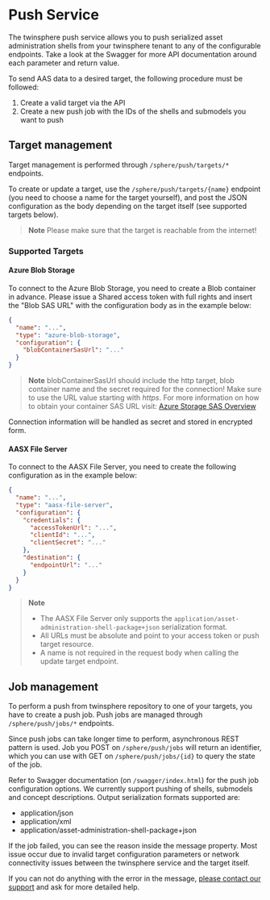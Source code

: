 # Push Service

The twinsphere push service allows you to push serialized asset administration shells
from your twinsphere tenant to any of the configurable endpoints.
Take a look at the Swagger for more API documentation around each parameter and return value.

To send AAS data to a desired target, the following procedure must be followed:

1. Create a valid target via the API
2. Create a new push job with the IDs of the shells and submodels you want to push

## Target management

Target management is performed through `/sphere/push/targets/*` endpoints.

To create or update a target, use the `/sphere/push/targets/{name}` endpoint
(you need to choose a name for the target yourself), and post the JSON configuration
as the body depending on the target itself (see supported targets below).

> **Note**
> Please make sure that the target is reachable from the internet!

### Supported Targets

#### Azure Blob Storage

To connect to the Azure Blob Storage, you need to create a Blob container in advance.
Please issue a Shared access token with full rights and insert the "Blob SAS URL" with
the configuration body as in the example below:

```json
{
  "name": "...",
  "type": "azure-blob-storage",
  "configuration": {
    "blobContainerSasUrl": "..."
  }
}
```

> **Note**
> blobContainerSasUrl should include the http target, blob container name and the secret
> required for the connection! Make sure to use the URL value starting with *https*.
> For more information on how to obtain your container SAS URL
> visit: [Azure Storage SAS Overview](https://learn.microsoft.com/en-us/azure/storage/common/storage-sas-overview)

Connection information will be handled as secret and stored in encrypted form.

#### AASX File Server

To connect to the AASX File Server, you need to create the following configuration as in the example below:

```json
{
  "name": "...",
  "type": "aasx-file-server",
  "configuration": {
    "credentials": {
      "accessTokenUrl": "...",
      "clientId": "...",
      "clientSecret": "..."
    },
    "destination": {
      "endpointUrl": "..."
    }
  }
}
```

> **Note**
>
> - The AASX File Server only supports the `application/asset-administration-shell-package+json` serialization format.
> - All URLs must be absolute and point to your access token or push target resource.
> - A name is not required in the request body when calling the update target endpoint.

## Job management

To perform a push from twinsphere repository to one of your targets, you have to create a push job.
Push jobs are managed through `/sphere/push/jobs/*` endpoints.

Since push jobs can take longer time to perform, asynchronous REST pattern is used.
Job you POST on `/sphere/push/jobs` will return an identifier, which you can use
with GET on `/sphere/push/jobs/{id}` to query the state of the job.

Refer to Swagger documentation (on `/swagger/index.html`) for the push job configuration options.
We currently support pushing of shells, submodels and concept descriptions. Output serialization
formats supported are:

- application/json
- application/xml
- application/asset-administration-shell-package+json

If the job failed, you can see the reason inside the message property.
Most issue occur due to invalid target configuration parameters or
network connectivity issues between the twinsphere service and the target itself.

If you can not do anything with the error in the message,
[please contact our support](contact.md) and ask for more detailed help.
